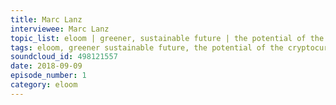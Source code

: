 ```yaml
--- 
title: Marc Lanz
interviewee: Marc Lanz
topic_list: eloom | greener, sustainable future | the potential of the cryptocurrency ecosystem | founding eloom in Liechtenstein | hurdles and obstacles | Venture capital | eloom foundation
tags: eloom, greener sustainable future, the potential of the cryptocurrency ecosystem, founding eloom in Liechtenstein,  hurdles and obstacles, Venture capital, eloom foundation
soundcloud_id: 498121557
date: 2018-09-09
episode_number: 1
category: eloom
---
```

